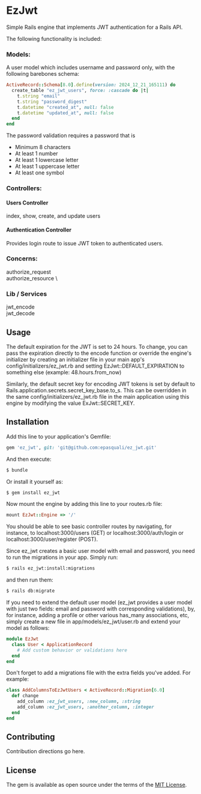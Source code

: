 # EzJwt

Simple Rails engine that implements JWT authentication for a Rails API.

The following functionality is included:

### Models:

A user model which includes username and password only, with the following barebones schema:

```ruby
ActiveRecord::Schema[8.0].define(version: 2024_12_21_165111) do
  create_table "ez_jwt_users", force: :cascade do |t|
    t.string "email"
    t.string "password_digest"
    t.datetime "created_at", null: false
    t.datetime "updated_at", null: false
  end
end
```

The password validation requires a password that is

- Minimum 8 characters
- At least 1 number
- At least 1 lowercase letter
- At least 1 uppercase letter
- At least one symbol

### Controllers:

#### Users Controller

index, show, create, and update users

#### Authentication Controller

Provides login route to issue JWT token to authenticated users.

### Concerns:

authorize_request \
authorize_resource \

### Lib / Services

jwt_encode \
jwt_decode

## Usage

The default expiration for the JWT is set to 24 hours. To change, you can pass the expiration directly to the encode function or override the engine's initializer by creating an initializer file in your main app's config/initializers/ez_jwt.rb and setting EzJwt::DEFAULT_EXPIRATION to something else (example: 48.hours.from_now)

Similarly, the default secret key for encoding JWT tokens is set by default to Rails.application.secrets.secret_key_base.to_s. This can be overridden in the same config/initializers/ez_jwt.rb file in the main application using this engine by modifying the value ExJwt::SECRET_KEY.

## Installation

Add this line to your application's Gemfile:

```ruby
gem 'ez_jwt', git: 'git@github.com:epasquali/ez_jwt.git'
```

And then execute:

```bash
$ bundle
```

Or install it yourself as:

```bash
$ gem install ez_jwt
```

Now mount the engine by adding this line to your routes.rb file:

```ruby
mount EzJwt::Engine => '/'
```

You should be able to see basic controller routes by navigating, for instance, to localhost:3000/users (GET) or localhost:3000/auth/login or localhost:3000/user/register (POST).

Since ez_jwt creates a basic user model with email and password, you need to run the migrations in your app. Simply run:

```bash
$ rails ez_jwt:install:migrations
```

and then run them:

```bash
$ rails db:migrate
```

If you need to extend the default user model (ez_jwt provides a user model with just two fields: email and password with corresponding validations), by, for instance, adding a profile or other various has_many associations, etc, simply create a new file in app/models/ez_jwt/user.rb and extend your model as follows:

```ruby
module EzJwt
  class User < ApplicationRecord
    # Add custom behavior or validations here
  end
end

```

Don't forget to add a migrations file with the extra fields you've added. For example:

```ruby
class AddColumnsToEzJwtUsers < ActiveRecord::Migration[6.0]
  def change
    add_column :ez_jwt_users, :new_column, :string
    add_column :ez_jwt_users, :another_column, :integer
  end
end

```

## Contributing

Contribution directions go here.

## License

The gem is available as open source under the terms of the [MIT License](https://opensource.org/licenses/MIT).
